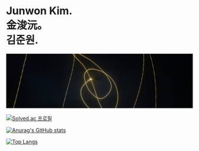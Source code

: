 Junwon Kim.    
金浚沅。       
김준원.              
===================

![Alt text](banner.jpg "장노출")

[![Solved.ac
프로필](http://mazassumnida.wtf/api/v2/generate_badge?boj=notj)](https://solved.ac/notj)

[![Anurag's GitHub stats](https://github-readme-stats.vercel.app/api?username=notj-code&show_icons=true&theme=dark)](https://github.com/notj-code)

[![Top Langs](https://github-readme-stats.vercel.app/api/top-langs/?username=notj-code&show_icons=true&theme=dark)](https://github.com/anuraghazra/github-readme-stats)
